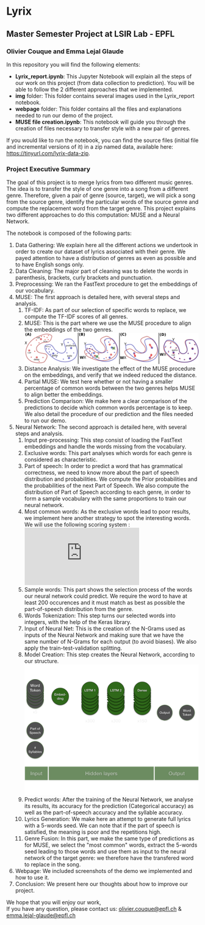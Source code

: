 # Lyrix
## Master Semester Project at LSIR Lab - EPFL
### Olivier Couque and Emma Lejal Glaude

In this repository you will find the following elements:
- <b>Lyrix_report.ipynb</b>: This Jupyter Notebook will explain all the steps of our work on this project (from data collection to prediction). You will be able to follow the 2 different approaches that we implemented.
- <b>img</b> folder: This folder contains several images used in the Lyrix_report notebook.
- <b>webpage</b> folder: This folder contains all the files and explanations needed to run our demo of the project.
- <b>MUSE file creation.ipynb</b>: This notebook will guide you through the creation of files necessary to transfer style with a new pair of genres.

If you would like to run the notebook, you can find the source files (initial file and incremental versions of it) in a zip named data, available here: https://tinyurl.com/lyrix-data-zip.

### Project Executive Summary
The goal of this project is to merge lyrics from two different music genres. The idea is to transfer the style of one genre into a song from a different genre. Therefore, given a pair of genre (source, target), we will pick a song from the source genre, identify the particular words of the source genre and compute the replacement word from the target genre. This project explains two different approaches to do this computation: MUSE and a Neural Network.

The notebook is composed of the following parts:
1. Data Gathering: We explain here all the different actions we undertook in order to create our dataset of lyrics associated with their genre. We payed attention to have a distribution of genres as even as possible and to have English songs only.
2. Data Cleaning: The major part of cleaning was to delete the words in parenthesis, brackets, curly brackets and punctuation.
3. Preprocessing: We ran the FastText procedure to get the embeddings of our vocabulary.
4. MUSE: The first approach is detailed here, with several steps and analysis.
   1. TF-IDF: As part of our selection of specific words to replace, we compute the TF-IDF scores of all genres.
   2. MUSE: This is the part where we use the MUSE procedure to align the embeddings of the two genres.  ![](img/MUSE_graph.png)
   3. Distance Analysis: We investigate the effect of the MUSE procedure on the embeddings, and verify that we indeed reduced the distance.
   4. Partial MUSE: We test here whether or not having a smaller percentage of common words between the two genres helps MUSE to align better the embeddings.
   5. Prediction Comparison: We make here a clear comparison of the predictions to decide which common words percentage is to keep. We also detail the procedure of our prediction and the files needed to run our demo.
5. Neural Network: The second approach is detailed here, with several steps and analysis.
   1. Input pre-processing: This step consist of loading the FastText embeddings and handle the words missing from the vocabulary.
   2. Exclusive words: This part analyses which words for each genre is considered as characteristic.
   3. Part of speech: In order to predict a word that has grammatical correctness, we need to know more about the part of speech distribution and probabilities. We compute the Prior probabilities and the probabilities of the next Part of Speech. We also compute the distribution of Part of Speech according to each genre, in order to form a sample vocabulary with the same proportions to train our neural network.
   4. Most common words: As the exclusive words lead to poor results, we implement here another strategy to spot the interesting words. We will use the following scoring system :
   ![equation](https://latex.codecogs.com/gif.latex?%5CDelta%20Pop_%7Bw1%7D%20%3D%20count%20Pop_%7Bw1%7D%20-%20%28count%20Rock_%7Bw1%7D%20&plus;%20count%20Metal_%7Bw1%7D%20&plus;%20count%20Jazz_%7Bw1%7D%20&plus;%20count%20Country_%7Bw1%7D%20&plus;%20count%20Hip%20hop_%7Bw1%7D%29)
   5. Sample words: This part shows the selection process of the words our neural network could predict. We require the word to have at least 200 occurences and it must match as best as possible the part-of-speech distribution from the genre.
   6. Words Tokenization: This step turns our selected words into integers, with the help of the Keras library.
   7. Input of Neural Net: This is the creation of the N-Grams used as inputs of the Neural Network and making sure that we have the same number of N-Grams for each output (to avoid biases). We also apply the train-test-validation splitting.
   8. Model Creation: This step creates the Neural Network, according to our structure.
  ![](img/NN_empty.png)
   9. Predict words: After the training of the Neural Network, we analyse its results, its accuracy for the prediction (Categorical accuracy) as well as the part-of-speech accuracy and the syllable accuracy.
   10. Lyrics Generation: We make here an attempt to generate full lyrics with a 5-words seed. We can note that if the part of speech is satisfied, the meaning is poor and the repetitions high.
   11. Genre Fusion: In this part, we make the same type of predictions as for MUSE, we select the "most common" words, extract the 5-words seed leading to those words and use them as input to the neural network of the target genre: we therefore have the transfered word to replace in the song.
6. Webpage: We included screenshots of the demo we implemented and how to use it.
7. Conclusion: We present here our thoughts about how to improve our project.


We hope that you will enjoy our work,<br>
If you have any question, please contact us: olivier.couque@epfl.ch & emma.lejal-glaude@epfl.ch
